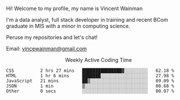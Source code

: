 Hi! Welcome to my profile, my name is Vincent Wainman

I'm a data analyst, full stack developer in training and recent BCom graduate in MIS with a minor in computing science. 

Peruse my repositories and let's chat!

Email: vincewainman@gmail.com

<p align="center"> Weekly Active Coding Time </p>
<!--START_SECTION:waka-->

```text
CSS          2 hrs 27 mins   ███████████████▓░░░░░░░░░   62.18 %
HTML         1 hr 6 mins     ███████░░░░░░░░░░░░░░░░░░   27.98 %
JavaScript   21 mins         ██▒░░░░░░░░░░░░░░░░░░░░░░   09.09 %
JSON         1 min           ▒░░░░░░░░░░░░░░░░░░░░░░░░   00.68 %
Other        0 secs          ░░░░░░░░░░░░░░░░░░░░░░░░░   00.07 %
```

<!--END_SECTION:waka-->
